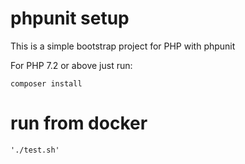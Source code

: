 phpunit setup
==========

This is a simple bootstrap project for PHP with phpunit

For PHP 7.2 or above just run:

```
composer install

```

# run from docker

```
'./test.sh'
```
